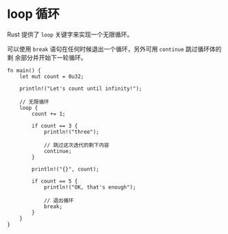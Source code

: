 # loop 循环

Rust 提供了 `loop` 关键字来实现一个无限循环。

可以使用 `break` 语句在任何时候退出一个循环，另外可用 `continue` 跳过循环体的剩
余部分并开始下一轮循环。

```rust,editable
fn main() {
    let mut count = 0u32;

    println!("Let's count until infinity!");

    // 无限循环
    loop {
        count += 1;

        if count == 3 {
            println!("three");

            // 跳过这次迭代的剩下内容
            continue;
        }

        println!("{}", count);

        if count == 5 {
            println!("OK, that's enough");

            // 退出循环
            break;
        }
    }
}
```
